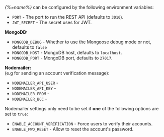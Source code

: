 
_{%=name%}_ can be configured by the following environment variables:

- `PORT` - The port to run the REST API (defaults to `3010`).
- `JWT_SECRET` - The secret uses for JWT.

**MongoDB:**

- `MONGODB_DEBUG` - Whether to use the Mongoose debug mode or not, defaults to `false`
- `MONGODB_HOST` - MongoDB host, defaults to `localhost`.
- `MONGODB_PORT` - MongoDB port, defaults to `27017`. 

**Nodemailer:**   
(e.g for sending an account verification message):

- `NODEMAILER_API_USER` - 
- `NODEMAILER_API_KEY` - 
- `NODEMAILER_FROM` - 
- `NODEMAILER_BCC` - 

Nodemailer settings only need to be set if **one** of the following options are set to `true`:

- `ENABLE_ACCOUNT_VERIFICATION` - Force users to verify their accounts.
- `ENABLE_PWD_RESET` - Allow to reset the account's password.